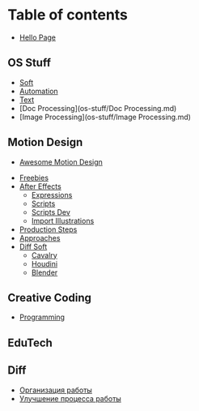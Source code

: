 # Table of contents

* [Hello Page](README.md)
<!-- * [About me](about.md) -->

## OS Stuff

* [Soft](os-stuff/soft.md)
* [Automation](os-stuff/automation-common.md)
* [Text](os-stuff/documents.md)
* [Doc Processing](os-stuff/Doc Processing.md)
* [Image Processing](os-stuff/Image Processing.md)

## Motion Design

* [Awesome Motion Design](motion-design/amd1.md)
<!-- * [Inspiration Profiles](motion-design/inspiration_profiles.md) -->
* [Freebies](motion-design/freebies.md)
* [After Effects](motion-design/aftereffects_commonpage.md)
  * [Expressions](motion-design/expressions1.md)
  * [Scripts](motion-design/scripts-kbar.md)
  * [Scripts Dev](motion-design/scripts-dev.md)
  * [Import Illustrations](motion-design/illustration.md)
* [Production Steps](motion-design/production-steps.md)
* [Approaches](motion-design/approaches.md)
* [Diff Soft](motion-design/dif-soft.md)
  * [Cavalry](motion-design/cavalry.md)
  * [Houdini](motion-design/Houdini1.md)
  * [Blender](motion-design/blender1.md)

## Creative Coding

* [Programming](creative-coding/programming.md)

## EduTech

<!-- * [How to learning](edu/how-start-to-learn.md)

* [Tricks & Hacks](edu/tricks-&-Hacks.md)
* [learning-variations](edu/learning-variations.md) -->

## Diff

* [Организация работы](diff/workflow.md)
* [Улучшение процесса работы](diff/workflow-update.md)
